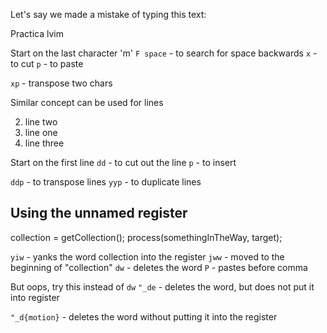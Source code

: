 Let's say we made a mistake of typing this text:

Practica lvim

Start on the last character 'm'
`F space` - to search for space backwards
`x` - to cut
`p` - to paste

`xp` - transpose two chars

Similar concept can be used for lines

2) line two
1) line one
3) line three

Start on the first line
`dd` - to cut out the line
`p` - to insert

`ddp` - to transpose lines
`yyp` - to duplicate lines

## Using the unnamed register

collection = getCollection();
process(somethingInTheWay, target);

`yiw` - yanks the word collection into the register
`jww` - moved to the beginning of "collection"
`dw` - deletes the word
`P` - pastes before comma

But oops, try this instead of `dw`
`"_de` - deletes the word, but does not put it into register

`"_d{motion}` - deletes the word without putting it into the register

